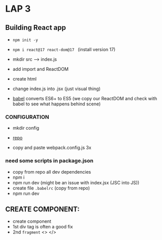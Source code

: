# LAP 3 
## Building React app
- `npm init -y`
- `npm i react@17 react-dom@17 ` (install version 17)
- mkdir src --> index.js
- add import and ReactDOM

- create html
- change index.js into .jsx (just visual thing)

- [babel](https://babeljs.io/) converts ES6+ to ES5 (we copy our ReactDOM and check with babel to see what happens behind scene)

### CONFIGURATION
- mkdir config

- [repo](https://github.com/getfutureproof/fp_study_notes_intro_to_react) 
- copy and paste webpack.config.js 3x

### need some scripts in package.json
- copy from repo all dev dependencies
- npm i 
- npm run dev (might be an issue with index.jsx (JSC into JS))
- create file `.babelrc` (copy from repo)
- npm run dev 




## CREATE COMPONENT:
- create component 
- 1st div tag is often a good fix
- 2nd `fragment` <> </>
